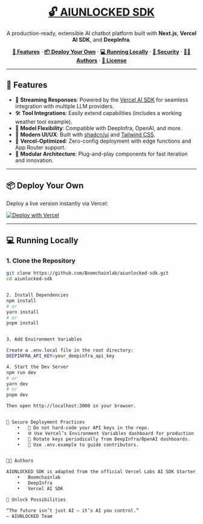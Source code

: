 <a href="https://aiunlocked-sdk.vercel.app">
  <h1 align="center">🔓 AIUNLOCKED SDK</h1>
</a>

<p align="center">
  A production-ready, extensible AI chatbot platform built with <strong>Next.js</strong>, <strong>Vercel AI SDK</strong>, and <strong>DeepInfra</strong>. 
</p>

<p align="center">
  <a href="#🚀-features"><strong>🚀 Features</strong></a> ·
  <a href="#📦-deploy-your-own"><strong>📦 Deploy Your Own</strong></a> ·
  <a href="#💻-running-locally"><strong>💻 Running Locally</strong></a> ·
  <a href="#🔐-secure-deployment-practices"><strong>🔐 Security</strong></a> ·
  <a href="#👨‍💻-authors"><strong>👨‍💻 Authors</strong></a> ·
  <a href="#📜-license"><strong>📜 License</strong></a>
</p>

---

## 🚀 Features

- 🔁 **Streaming Responses**: Powered by the [Vercel AI SDK](https://sdk.vercel.ai/docs) for seamless integration with multiple LLM providers.
- 🛠️ **Tool Integrations**: Easily extend capabilities (includes a working weather tool example).
- 🧠 **Model Flexibility**: Compatible with DeepInfra, OpenAI, and more.
- 🎨 **Modern UI/UX**: Built with [shadcn/ui](https://ui.shadcn.com) and [Tailwind CSS](https://tailwindcss.com).
- 🔗 **Vercel-Optimized**: Zero-config deployment with edge functions and App Router support.
- 🧩 **Modular Architecture**: Plug-and-play components for fast iteration and innovation.

---

## 📦 Deploy Your Own

Deploy a live version instantly via Vercel:

[![Deploy with Vercel](https://vercel.com/button)](https://vercel.com/new/clone?repository-url=https://github.com/Boomchainlab/aiunlocked-sdk&project-name=aiunlocked-sdk&repository-name=aiunlocked-sdk&demo-title=AIUNLOCKED+Chatbot&demo-url=https%3A%2F%2Faiunlocked-sdk.vercel.app&demo-description=A+modern+AI+chatbot+powered+by+Vercel+SDK+and+DeepInfra&products=%5B%7B%22type%22%3A%22integration%22%2C%22integrationSlug%22%3A%22deepinfra%22%2C%22productSlug%22%3A%22api-token%22%2C%22protocol%22%3A%22ai%22%7D%5D)

---

## 💻 Running Locally

### 1. Clone the Repository

```bash
git clone https://github.com/Boomchainlab/aiunlocked-sdk.git
cd aiunlocked-sdk


2. Install Dependencies
npm install
# or
yarn install
# or
pnpm install


3. Add Environment Variables

Create a .env.local file in the root directory:
DEEPINFRA_API_KEY=your_deepinfra_api_key

4. Start the Dev Server
npm run dev
# or
yarn dev
# or
pnpm dev

Then open http://localhost:3000 in your browser.


🔐 Secure Deployment Practices
	•	🔑 Do not hard-code your API keys in the repo.
	•	🌐 Use Vercel’s Environment Variables dashboard for production secrets.
	•	🔁 Rotate keys periodically from DeepInfra/OpenAI dashboards.
	•	🧪 Use .env.example to guide contributors.


👨‍💻 Authors

AIUNLOCKED SDK is adapted from the official Vercel Labs AI SDK Starter, customized and extended by:
	•	Boomchainlab
	•	DeepInfra
	•	Vercel AI SDK

🧠 Unlock Possibilities

“The future isn’t just AI — it’s AI you control.”
— AIUNLOCKED Team
